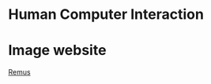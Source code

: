# Human Computer Interaction
# Image website

[Remus](https://nguyentuyetnhungpht.github.io/imageweb/)
